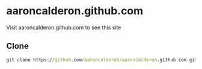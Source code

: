 # aaroncalderon.github.com

Visit aaroncalderon.github.com to see this site

## Clone

```cmd
git clone https://github.com/aaroncalderon/aaroncalderon.github.com.git
```
